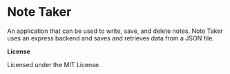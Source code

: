 # Note Taker

An application that can be used to write, save, and delete notes. Note Taker uses an express backend and saves and retrieves data from a JSON file.

**License**

Licensed under the MIT License.
